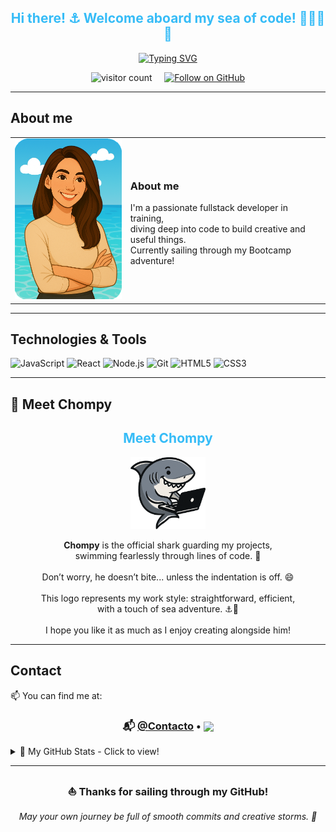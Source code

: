 <h2 align="center" style="color:#36BCF7;">Hi there! ⚓ Welcome aboard my sea of code! 👩🏻‍💻🦈</h2>

<p align="center">
  <a href="https://git.io/typing-svg">
    <img src="https://readme-typing-svg.demolab.com?font=Fira+Code&duration=3000&pause=1000&color=36BCF7&width=600&height=60&lines=%F0%9F%A4%BFDive%2C+%F0%9F%92%A1get+inspired%2C+and+%F0%9F%8E%A8create!;%F0%9F%8C%8A+Every+project%E2%80%99s+a+drop+in+my+learning+ocean%F0%9F%A6%88;%F0%9F%92%99+Thanks+for+diving+into+my+projects!+%F0%9F%A4%97" alt="Typing SVG" />
  </a>
</p>


<p align="center">
  <img src="https://komarev.com/ghpvc/?username=Aday25&color=2788B3" alt="visitor count" />
  &nbsp;&nbsp;&nbsp;
  <a href="https://github.com/Aday25" target="_blank">
    <img src="https://img.shields.io/github/followers/Aday25?label=Follow&style=social" alt="Follow on GitHub" />
  </a>
</p>

---

## About me

<p align="center">
  <table>
    <tr>
      <td><img src="avatar.png" width="220px" /></td>
      <td>
        <h3>About me</h3>
        <p>
          I'm a passionate fullstack developer in training, <br />
          diving deep into code to build creative and useful things. <br />
          Currently sailing through my Bootcamp adventure!
        </p>
      </td>
    </tr>
  </table>
</p>

---

## Technologies & Tools

<p>
  <img src="https://img.shields.io/badge/JavaScript-F7DF1E?style=for-the-badge&logo=javascript&logoColor=black" alt="JavaScript" />
  <img src="https://img.shields.io/badge/React-61DAFB?style=for-the-badge&logo=react&logoColor=black" alt="React" />
  <img src="https://img.shields.io/badge/Node.js-339933?style=for-the-badge&logo=node.js&logoColor=white" alt="Node.js" />
  <img src="https://img.shields.io/badge/Git-F05032?style=for-the-badge&logo=git&logoColor=white" alt="Git" />
  <img src="https://img.shields.io/badge/HTML5-E34F26?style=for-the-badge&logo=html5&logoColor=white" alt="HTML5" />
  <img src="https://img.shields.io/badge/CSS3-1572B6?style=for-the-badge&logo=css3&logoColor=white" alt="CSS3" />
</p>

---

## 🦈 Meet Chompy

<h2 align="center" style="color:#36BCF7FF;">Meet Chompy</h2>

<p align="center">
  <img src="logo.png" alt="Chompy logo" width="120">
</p>

<p align="center">
  <strong>Chompy</strong> is the official shark guarding my projects,<br>
  swimming fearlessly through lines of code. 🦈<br><br>
  Don’t worry, he doesn’t bite... unless the indentation is off. 😄<br><br>
  This logo represents my work style: straightforward, efficient,<br>
  with a touch of sea adventure. ⚓🐚<br><br>
  I hope you like it as much as I enjoy creating alongside him!
</p>

---

## Contact

📫 You can find me at:  
<h3 align="center">
  📬 <a href="mailto:aday.it25@gmail.com">@Contacto</a> • 
  <a href="https://www.linkedin.com/in/adayasc/" target="_blank">
    <img src="https://cdn.jsdelivr.net/gh/devicons/devicon/icons/linkedin/linkedin-original.svg" width="20" style="vertical-align:middle;" />
  </a>
</h3>

<details>
  <summary>🚀 My GitHub Stats - Click to view!</summary>

---

  <br/>

  ![Aday25's GitHub stats](https://github-readme-stats.vercel.app/api?username=Aday25&show_icons=true&theme=blue)

  <br/>

  ![Top Languages](https://github-readme-stats.vercel.app/api/top-langs/?username=Aday25&layout=compact&theme=blue)

</details>

---

<h3 align="center">⛵ Thanks for sailing through my GitHub!</h3>
<p align="center"><i>May your own journey be full of smooth commits and creative storms. 🚀</i></p>

